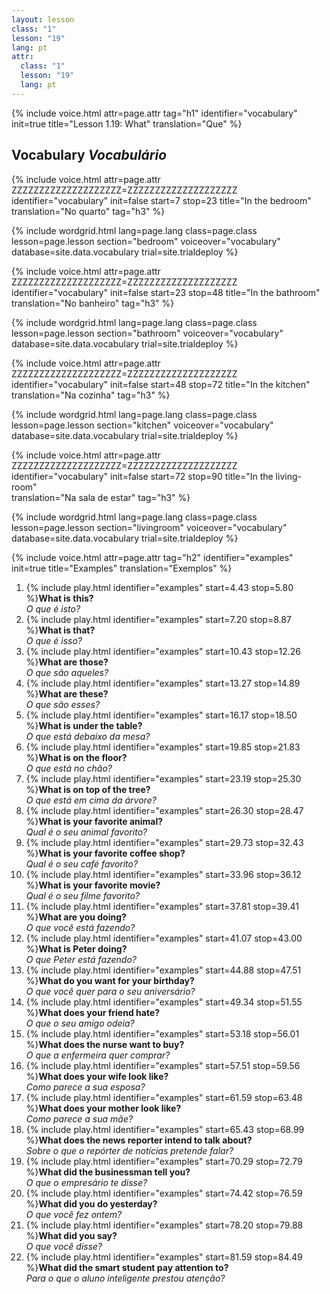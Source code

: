 ```yaml
---
layout: lesson
class: "1"
lesson: "19"
lang: pt
attr:
  class: "1"
  lesson: "19"
  lang: pt
---
```


{%  include voice.html attr=page.attr                     tag="h1"
	identifier="vocabulary"  init=true
	title="Lesson 1.19: What"
	translation="Que"
%}

## Vocabulary   *Vocabulário*

{%  include voice.html attr=page.attr    ZZZZZZZZZZZZZZZZZZZZ=ZZZZZZZZZZZZZZZZZZZZ
	identifier="vocabulary"  init=false start=7 stop=23
	title="In the bedroom"        
	translation="No quarto"
    tag="h3" %}

{% include wordgrid.html lang=page.lang
		class=page.class 
		lesson=page.lesson 
		section="bedroom"
		voiceover="vocabulary"
		database=site.data.vocabulary 
		trial=site.trialdeploy %}

{%  include voice.html attr=page.attr    ZZZZZZZZZZZZZZZZZZZZ=ZZZZZZZZZZZZZZZZZZZZ
	identifier="vocabulary"  init=false start=23 stop=48
	title="In the bathroom"        
	translation="No banheiro"
    tag="h3" %}

{% include wordgrid.html lang=page.lang
		class=page.class 
		lesson=page.lesson 
		section="bathroom"
		voiceover="vocabulary"
		database=site.data.vocabulary 
		trial=site.trialdeploy %}
		
{%  include voice.html attr=page.attr    ZZZZZZZZZZZZZZZZZZZZ=ZZZZZZZZZZZZZZZZZZZZ
	identifier="vocabulary"  init=false start=48 stop=72
	title="In the kitchen"        
	translation="Na cozinha"
    tag="h3" %}

{% include wordgrid.html lang=page.lang
		class=page.class 
		lesson=page.lesson 
		section="kitchen"
		voiceover="vocabulary"
		database=site.data.vocabulary 
		trial=site.trialdeploy %}
		
{%  include voice.html attr=page.attr    ZZZZZZZZZZZZZZZZZZZZ=ZZZZZZZZZZZZZZZZZZZZ
	identifier="vocabulary"  init=false start=72 stop=90
	title="In the living-room"        
	translation="Na sala de estar"
    tag="h3" %}

{% include wordgrid.html lang=page.lang
		class=page.class 
		lesson=page.lesson 
		section="livingroom"
		voiceover="vocabulary"
		database=site.data.vocabulary 
		trial=site.trialdeploy %}


{%  include voice.html attr=page.attr                     tag="h2"
	identifier="examples"  init=true
	title="Examples"
	translation="Exemplos"
%}


1. {% include play.html identifier="examples" start=4.43 stop=5.80 %}**What is this?**  
*O que é isto?*
2. {% include play.html identifier="examples" start=7.20 stop=8.87 %}**What is that?**  
*O que é isso?*
3. {% include play.html identifier="examples" start=10.43 stop=12.26 %}**What are those?**  
*O que são aqueles?*
4. {% include play.html identifier="examples" start=13.27 stop=14.89 %}**What are these?**  
*O que são esses?*
5. {% include play.html identifier="examples" start=16.17 stop=18.50 %}**What is under the table?**  
*O que está debaixo da mesa?*
6. {% include play.html identifier="examples" start=19.85 stop=21.83 %}**What is on the floor?**  
*O que está no chão?*
7. {% include play.html identifier="examples" start=23.19 stop=25.30 %}**What is on top of the tree?**  
*O que está em cima da árvore?*
8. {% include play.html identifier="examples" start=26.30 stop=28.47 %}**What is your favorite animal?**  
*Qual é o seu animal favorito?*
9. {% include play.html identifier="examples" start=29.73 stop=32.43 %}**What is your favorite coffee shop?**  
*Qual é o seu café favorito?*
10. {% include play.html identifier="examples" start=33.96 stop=36.12 %}**What is your favorite movie?**  
*Qual é o seu filme favorito?*
11. {% include play.html identifier="examples" start=37.81 stop=39.41 %}**What are you doing?**  
*O que você está fazendo?*
12. {% include play.html identifier="examples" start=41.07 stop=43.00 %}**What is Peter doing?**  
*O que Peter está fazendo?*
13. {% include play.html identifier="examples" start=44.88 stop=47.51 %}**What do you want for your birthday?**  
*O que você quer para o seu aniversário?*
14. {% include play.html identifier="examples" start=49.34 stop=51.55 %}**What does your friend hate?**  
*O que o seu amigo odeia?*
15. {% include play.html identifier="examples" start=53.18 stop=56.01 %}**What does the nurse want to buy?**  
*O que a enfermeira quer comprar?*
16. {% include play.html identifier="examples" start=57.51 stop=59.56 %}**What does your wife look like?**  
*Como parece a sua esposa?*
17. {% include play.html identifier="examples" start=61.59 stop=63.48 %}**What does your mother look like?**  
*Como parece a sua mãe?*
18. {% include play.html identifier="examples" start=65.43 stop=68.99 %}**What does the news reporter intend to talk about?**   
*Sobre o que o repórter de notícias pretende falar?*
19. {% include play.html identifier="examples" start=70.29 stop=72.79 %}**What did the businessman tell you?**  
*O que o empresário te disse?*
20. {% include play.html identifier="examples" start=74.42 stop=76.59 %}**What did you do yesterday?**  
*O que você fez ontem?*
21. {% include play.html identifier="examples" start=78.20 stop=79.88 %}**What did you say?**  
*O que você disse?*
22. {% include play.html identifier="examples" start=81.59 stop=84.49 %}**What did the smart student pay attention to?**  
*Para o que o aluno inteligente prestou atenção?*


